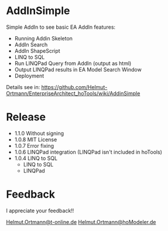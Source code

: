 # AddInSimple

Simple AddIn to see basic EA AddIn features:
- Running Addin Skeleton
- AddIn Search
- AddIn ShapeScript
- LINQ to SQL
- Run LINQPad Query from AddIn (output as html)
- Output LINQPad results in EA Model Search Window
- Deployment 

Details see in: https://github.com/Helmut-Ortmann/EnterpriseArchitect_hoTools/wiki/AddinSimple

# Release

- 1.1.0 Without signing
- 1.0.8 MIT License
- 1.0.7 Error fixing
- 1.0.6 LINQPad integration (LINQPad isn't included in hoTools)
- 1.0.4 LINQ to SQL
  - LINQ to SQL
  - LINQPad
 

# Feedback

I appreciate your feedback!!

Helmut.Ortmann@t-online.de
Helmut.Ortmann@hoModeler.de

